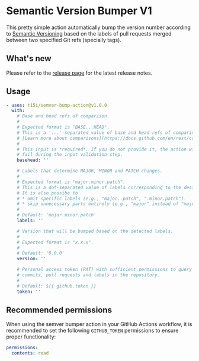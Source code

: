 # Semantic Version Bumper V1
This pretty simple action automatically bump the version number according to [Semantic Versioning](https://semver.org) based on the labels of pull requests merged between two specified Git refs (specially tags).
## What's new
Please refer to the [release page](https://github.com/t15i/semver-bump-action/releases) for the latest release notes.
## Usage
```yaml
- uses: t15i/semver-bump-action@v1.0.0
  with:
    # Base and head refs of comparison.
    #
    # Expected format is "BASE...HEAD".
    # This is a '...'-separated value of base and head refs of comparison.
    # [Learn more about comparisons](https://docs.github.com/en/rest/commits/commits#compare-two-commits)
    #
    # This input is *required*. If you do not provide it, the action will
    # fail during the input validation step.
    basehead: ''

    # Labels that determine MAJOR, MINOR and PATCH changes.
    #
    # Expected format is "major.minor.patch".
    # This is a dot-separated value of labels corresponding to the desired change type.
    # It is also possibe to
    # * omit specific labels (e.g., "major..patch", ".minor.patch").
    # * skip unnecessary parts entirely (e.g., "major" instead of "major..").
    #
    # Default: 'major.minor.patch'
    labels: ''

    # Version that will be bumped based on the detected labels.
    #
    # Expected format is "x.x.x".
    #
    # Default: '0.0.0'
    version: ''

    # Personal access token (PAT) with sufficient permissions to query
    # commits, pull requests and labels in the repository.
    #
    # Default: ${{ github.token }}
    token: ''
```
## Recommended permissions
When using the semver bumper action in your GitHub Actions workflow, it is recommended to set the following `GITHUB_TOKEN` permissions to ensure proper functionality:
```yaml
permissions:
  contents: read
```
